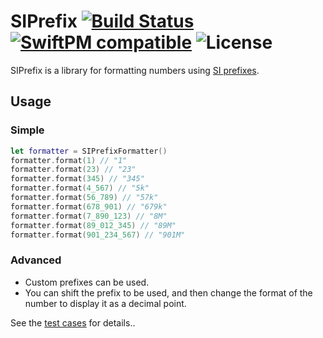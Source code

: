 # SIPrefix [![Build Status](https://github.com/malt03/SIPrefix/workflows/Test/badge.svg)](https://travis-ci.org/malt03/SIPrefix) [![SwiftPM compatible](https://img.shields.io/badge/SwiftPM-compatible-4BC51D.svg)](https://github.com/apple/swift-package-manager) ![License](https://img.shields.io/github/license/malt03/SIPrefix.svg)

SIPrefix is a library for formatting numbers using [SI prefixes](https://en.wikipedia.org/wiki/Metric_prefix#List_of_SI_prefixes).

## Usage

### Simple

```swift
let formatter = SIPrefixFormatter()
formatter.format(1) // "1"
formatter.format(23) // "23"
formatter.format(345) // "345"
formatter.format(4_567) // "5k"
formatter.format(56_789) // "57k"
formatter.format(678_901) // "679k"
formatter.format(7_890_123) // "8M"
formatter.format(89_012_345) // "89M"
formatter.format(901_234_567) // "901M"
```

### Advanced
- Custom prefixes can be used.
- You can shift the prefix to be used, and then change the format of the number to display it as a decimal point.

See the [test cases](https://github.com/malt03/SIPrefix/blob/main/Tests/SIPrefixTests/SIPrefixTests.swift) for details..

